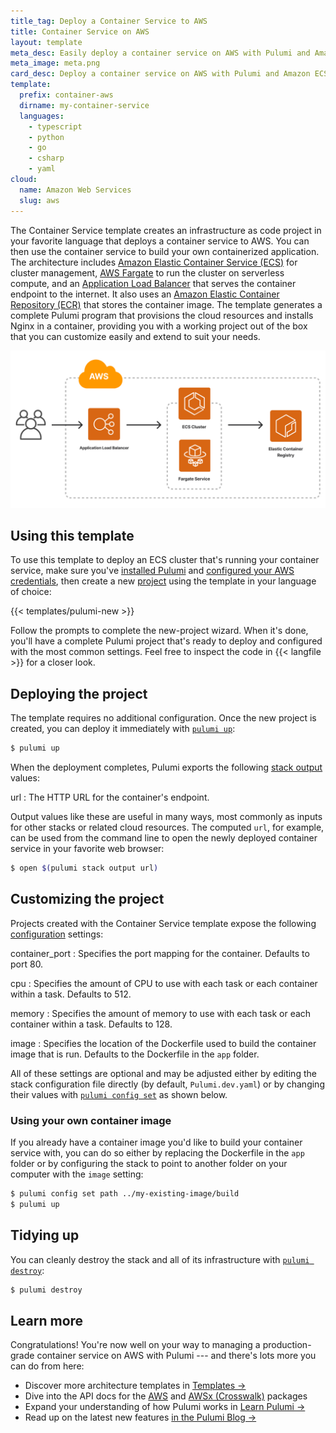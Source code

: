 ```yaml
---
title_tag: Deploy a Container Service to AWS
title: Container Service on AWS
layout: template
meta_desc: Easily deploy a container service on AWS with Pulumi and Amazon Elastic Container Service (ECS) using this template.
meta_image: meta.png
card_desc: Deploy a container service on AWS with Pulumi and Amazon ECS.
template:
  prefix: container-aws
  dirname: my-container-service
  languages:
    - typescript
    - python
    - go
    - csharp
    - yaml
cloud:
  name: Amazon Web Services
  slug: aws
---
```


The Container Service template creates an infrastructure as code project in your favorite language that deploys a container service to AWS. You can then use the container service to build your own containerized application. The architecture includes [Amazon Elastic Container Service (ECS)](/registry/packages/aws/api-docs/ecs/cluster) for cluster management, [AWS Fargate](/registry/packages/awsx/api-docs/ecs/fargateservice/) to run the cluster on serverless compute, and an [Application Load Balancer](/registry/packages/awsx/api-docs/lb/) that serves the container endpoint to the internet. It also uses an [Amazon Elastic Container Repository (ECR)](/registry/packages/awsx/api-docs/ecr/repository) that stores the container image. The template generates a complete Pulumi program that provisions the cloud resources and installs Nginx in a container, providing you with a working project out of the box that you can customize easily and extend to suit your needs.

![An architecture diagram of the Pulumi AWS Container Service template](./architecture.png)

## Using this template

To use this template to deploy an ECS cluster that's running your container service, make sure you've [installed Pulumi](/docs/install/) and [configured your AWS credentials](/registry/packages/aws/installation-configuration#credentials), then create a new [project](/docs/concepts/projects/) using the template in your language of choice:

{{< templates/pulumi-new >}}

Follow the prompts to complete the new-project wizard. When it's done, you'll have a complete Pulumi project that's ready to deploy and configured with the most common settings. Feel free to inspect the code in {{< langfile >}} for a closer look.

## Deploying the project

The template requires no additional configuration. Once the new project is created, you can deploy it immediately with [`pulumi up`](/docs/reference/cli/pulumi_up):

```bash
$ pulumi up
```

When the deployment completes, Pulumi exports the following [stack output](/docs/concepts/stack#outputs) values:

url
: The HTTP URL for the container's endpoint.

Output values like these are useful in many ways, most commonly as inputs for other stacks or related cloud resources. The computed `url`, for example, can be used from the command line to open the newly deployed container service in your favorite web browser:

```bash
$ open $(pulumi stack output url)
```

## Customizing the project

Projects created with the Container Service template expose the following [configuration](/docs/concepts/config/) settings:

container_port
: Specifies the port mapping for the container. Defaults to port 80.

cpu
: Specifies the amount of CPU to use with each task or each container within a task. Defaults to 512.

memory
: Specifies the amount of memory to use with each task or each container within a task. Defaults to 128.

image
: Specifies the location of the Dockerfile used to build the container image that is run. Defaults to the Dockerfile in the `app` folder.

All of these settings are optional and may be adjusted either by editing the stack configuration file directly (by default, `Pulumi.dev.yaml`) or by changing their values with [`pulumi config set`](/docs/reference/cli/pulumi_config_set) as shown below.

### Using your own container image

If you already have a container image you'd like to build your container service with, you can do so either by replacing the Dockerfile in the `app` folder or by configuring the stack to point to another folder on your computer with the `image` setting:

```bash
$ pulumi config set path ../my-existing-image/build
$ pulumi up
```

## Tidying up

You can cleanly destroy the stack and all of its infrastructure with [`pulumi destroy`](/docs/reference/cli/pulumi_destroy):

```bash
$ pulumi destroy
```

## Learn more

Congratulations! You're now well on your way to managing a production-grade container service on AWS with Pulumi --- and there's lots more you can do from here:

* Discover more architecture templates in [Templates &rarr;](/templates)
* Dive into the API docs for the [AWS](/registry/packages/aws/) and [AWSx (Crosswalk)](/registry/packages/awsx) packages
* Expand your understanding of how Pulumi works in [Learn Pulumi &rarr;](/learn)
* Read up on the latest new features [in the Pulumi Blog &rarr;](/blog/tag/containers)
